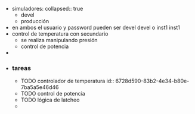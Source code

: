 - simuladores:
  collapsed:: true
	- devel
	- producción
- en ambos el usuario y password pueden ser devel devel o inst1 inst1
- control de temperatura con secundario
	- se realiza manipulando presión
	- control de potencia
-
- ### tareas
	- TODO controlador de temperatura
	  id:: 6728d590-83b2-4e34-b80e-7ba5a5e46d46
	- TODO control de potencia
	- TODO lógica de latcheo
	-